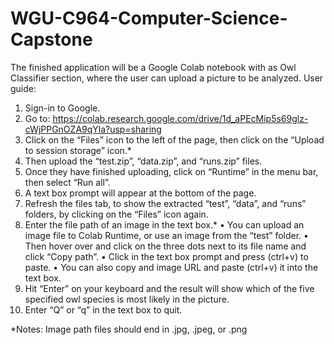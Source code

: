 # WGU-C964-Computer-Science-Capstone
The finished application will be a Google Colab notebook with as Owl Classifier section, where the user can upload a picture to be analyzed.
User guide:
1.	Sign-in to Google.
2.	Go to: https://colab.research.google.com/drive/1d_aPEcMip5s69glz-cWjPPGnOZA9qYla?usp=sharing 
3.	Click on the “Files” icon to the left of the page, then click on the “Upload to session storage” icon.*
4.	Then upload the “test.zip”, “data.zip”, and “runs.zip” files.
5.	Once they have finished uploading, click on “Runtime” in the menu bar, then select “Run all”.
6.	A text box prompt will appear at the bottom of the page.
7.	Refresh the files tab, to show the extracted “test”, “data”, and “runs” folders, by clicking on the “Files” icon again.
8.	Enter the file path of an image in the text box.*
•	You can upload an image file to Colab Runtime, or use an image from the “test” folder.
•	Then hover over and click on the three dots next to its file name and click “Copy path”.
•	Click in the text box prompt and press (ctrl+v) to paste.
•	You can also copy and image URL and paste (ctrl+v) it into the text box.
9.	Hit “Enter” on your keyboard and the result will show which of the five specified owl species is most likely in the picture.
10.	Enter “Q” or “q” in the text box to quit.

*Notes: Image path files should end in .jpg, .jpeg, or .png 


 
 
